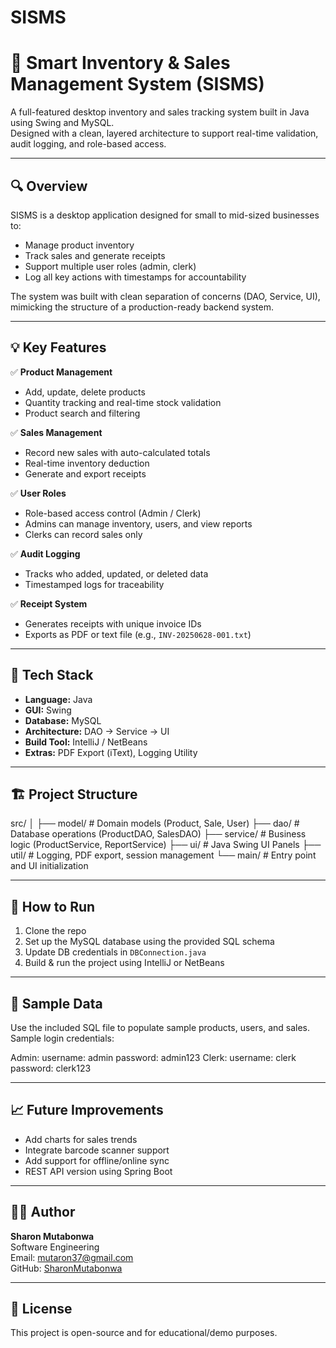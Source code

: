 # SISMS
# 🧠 Smart Inventory & Sales Management System (SISMS)

A full-featured desktop inventory and sales tracking system built in Java using Swing and MySQL.  
Designed with a clean, layered architecture to support real-time validation, audit logging, and role-based access.

---

## 🔍 Overview

SISMS is a desktop application designed for small to mid-sized businesses to:

- Manage product inventory
- Track sales and generate receipts
- Support multiple user roles (admin, clerk)
- Log all key actions with timestamps for accountability

The system was built with clean separation of concerns (DAO, Service, UI), mimicking the structure of a production-ready backend system.

---

## 💡 Key Features

✅ **Product Management**  
- Add, update, delete products  
- Quantity tracking and real-time stock validation  
- Product search and filtering

✅ **Sales Management**  
- Record new sales with auto-calculated totals  
- Real-time inventory deduction  
- Generate and export receipts

✅ **User Roles**  
- Role-based access control (Admin / Clerk)  
- Admins can manage inventory, users, and view reports  
- Clerks can record sales only

✅ **Audit Logging**  
- Tracks who added, updated, or deleted data  
- Timestamped logs for traceability

✅ **Receipt System**  
- Generates receipts with unique invoice IDs  
- Exports as PDF or text file (e.g., `INV-20250628-001.txt`)

---

## 🧱 Tech Stack

- **Language:** Java  
- **GUI:** Swing  
- **Database:** MySQL  
- **Architecture:** DAO → Service → UI  
- **Build Tool:** IntelliJ / NetBeans  
- **Extras:** PDF Export (iText), Logging Utility

---

## 🏗️ Project Structure

src/
│
├── model/ # Domain models (Product, Sale, User)
├── dao/ # Database operations (ProductDAO, SalesDAO)
├── service/ # Business logic (ProductService, ReportService)
├── ui/ # Java Swing UI Panels
├── util/ # Logging, PDF export, session management
└── main/ # Entry point and UI initialization

---

## 🚀 How to Run

1. Clone the repo  
2. Set up the MySQL database using the provided SQL schema  
3. Update DB credentials in `DBConnection.java`  
4. Build & run the project using IntelliJ or NetBeans

---

## 📂 Sample Data

Use the included SQL file to populate sample products, users, and sales.  
Sample login credentials:

Admin: username: admin password: admin123
Clerk: username: clerk password: clerk123


---

## 📈 Future Improvements

- Add charts for sales trends  
- Integrate barcode scanner support  
- Add support for offline/online sync  
- REST API version using Spring Boot

---

## 👨‍💻 Author

**Sharon Mutabonwa**  
Software Engineering   
Email: [mutaron37@gmail.com](mailto:mutaron37@gmail.com)  
GitHub: [SharonMutabonwa](https://github.com/SharonMutabonwa)

---

## 📜 License

This project is open-source and for educational/demo purposes.
